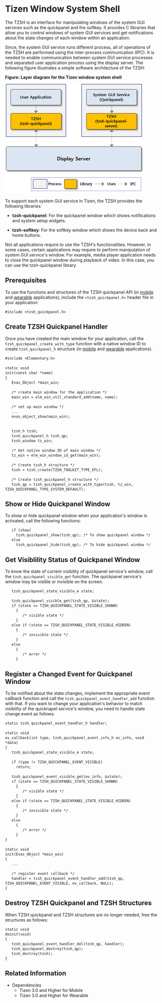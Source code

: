 # Tizen Window System Shell


The TZSH is an interface for manipulating windows of the system GUI services such as the quickpanel and the softkey. It provides C libraries that allow you to control windows of system GUI services and get notifications about the state changes of each window within an application.

Since, the system GUI service runs different process, all of operations of the TZSH are performed using the inter-process communication (IPC). It is needed to enable communication between system GUI service processes and separated user application process using the display server. The following figure illustrates a simple software architecture of the TZSH:

**Figure: Layer diagram for the Tizen window system shell**

![Layer diagram for the Tizen window system shell](./media/tzsh_arch.png)

To support each system GUI service in Tizen, the TZSH provides the following libraries:

- **tzsh-quickpanel**: For the quickpanel window which shows notifications and system setup widgets.

- **tzsh-softkey**: For the softkey window which shows the device back and home buttons.

Not all applications require to use the TZSH's functionalities. However, in some cases, certain applications may require to perform manipulation of system GUI service's window. For example, media player application needs to close the quickpanel window during playback of video. In this case, you can use the tzsh-quickpanel library.


## Prerequisites

To use the functions and structures of the TZSH quickpanel API (in [mobile](../../api/mobile/latest/group__TIZEN__WS__SHELL__QUICKPANEL__MODULE.html) and [wearable](../../api/wearable/latest/group__TIZEN__WS__SHELL__QUICKPANEL__MODULE.html) applications), include the `<tzsh_quickpanel.h>` header file in your application:

```
#include <tzsh_quickpanel.h>
```


## Create TZSH Quickpanel Handler
Once you have created the main window for your application, call the `tzsh_quickpanel_create_with_type` function with a native window ID to create `tzsh_quickpanel_h` structure (in [mobile](../../api/mobile/latest/group__TIZEN__WS__SHELL__QUICKPANEL__MODULE.html#gaaa00e8e25b43c9538ca188bc43bdb3ac) and [wearable](../../api/wearable/latest/group__TIZEN__WS__SHELL__QUICKPANEL__MODULE.html#gaaa00e8e25b43c9538ca188bc43bdb3ac) applications).

```
#include <Elementary.h>

static void
init(const char *name)
{
   Evas_Object *main_win;

   /* create main window for the application */
   main_win = elm_win_util_standard_add(name, name);

   /* set up main window */
   ...
   evas_object_show(main_win);


   tzsh_h tzsh;
   tzsh_quickpanel_h tzsh_qp;
   tzsh_window tz_win;

   /* Get native window ID of main window */
   tz_win = elm_win_window_id_get(main_win);

   /* Create tzsh_h structure */
   tzsh = tzsh_create(TZSH_TOOLKIT_TYPE_EFL);

   /* Create tzsh_quickpanel_h structure */
   tzsh_qp = tzsh_quickpanel_create_with_type(tzsh, tz_win, TZSH_QUICKPANEL_TYPE_SYSTEM_DEFAULT);
```


## Show or Hide Quickpanel Window

To show or hide quickpanel window when your application's window is activated, call the following functions:

```
   if (show)
     tzsh_quickpanel_show(tzsh_qp); /* To show quickpanel window */
   else
     tzsh_quickpanel_hide(tzsh_qp); /* To hide quickpanel window */
```

## Get Visiblility Status of Quickpanel Window
To know the state of current visibility of quickpanel service's window, call the `tzsh_quickpanel_visible_get` function. The quickpanel service's window may be visible or invisible on the screen.

```
   tzsh_quickpanel_state_visible_e state;

   tzsh_quickpanel_visible_get(tzsh_qp, &state);
   if (state == TZSH_QUICKPANEL_STATE_VISIBLE_SHOWN)
     {
        /* visible state */
     }
   else if (state == TZSH_QUICKPANEL_STATE_VISIBLE_HIDDEN)
     {
        /* invisible state */
     }
   else
     {
        /* error */
     }

```


## Register a Changed Event for Quickpanel Window
To be notified about the state changes, implement the appropriate event callback function and call the `tzsh_quickpanel_event_handler_add` function with that. If you want to change your application's behavior to match visibility of the quicknapel service's window, you need to handle state change event as follows:

```
static tzsh_quickpanel_event_handler_h handler;

static void
ev_callback(int type, tzsh_quickpanel_event_info_h ev_info, void *data)
{
   tzsh_quickpanel_state_visible_e state;

   if (type != TZSH_QUICKPANEL_EVENT_VISIBLE)
     return;

   tzsh_quickpanel_event_visible_get(ev_info, &state);
   if (state == TZSH_QUICKPANEL_STATE_VISIBLE_SHOWN)
     {
        /* visible state */
     }
   else if (state == TZSH_QUICKPANEL_STATE_VISIBLE_HIDDEN)
     {
        /* invisible state */
     }
   else
     {
        /* error */
     }
}

static void
init(Evas_Object *main_win)
{
   ...

   /* register event callback */
   handler = tzsh_quickpanel_event_handler_add(tzsh_qp, TZSH_QUICKPANEL_EVENT_VISIBLE, ev_callback, NULL);
}
```


## Destroy TZSH Quickpanel and TZSH Structures
When TZSH quickpanel and TZSH structures are no longer needed, free the structures as follows:

```
static void
deinit(void)
{
   tzsh_quickpanel_event_handler_del(tzsh_qp, handler);
   tzsh_quickpanel_destroy(tzsh_qp);
   tzsh_destroy(tzsh);
}
```


## Related Information
- Dependencies
  - Tizen 3.0 and Higher for Mobile
  - Tizen 3.0 and Higher for Wearable
